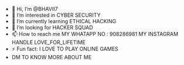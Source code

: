 - 👋 Hi, I’m @BHAVII7
- 👀 I’m interested in CYBER SECURITY
- 🌱 I’m currently learning ETHICAL HACKING
- 💞️ I’m looking for HACKER SQUAD
- 📫 How to reach me MY WHATAPP NO : 908286981 MY INSTAGRAM HANDLE LOVE_FOR_LIFETIME
- ⚡ Fun fact: I LOVE TO PLAY ONLINE GAMES 
- DM TO KNOW MORE ABOUT ME
<!---
BHAVII7/BHAVII7 is a ✨ special ✨ repository because its `README.md` (this file) appears on your GitHub profile.
You can click the Preview link to take a look at your changes.
--->
